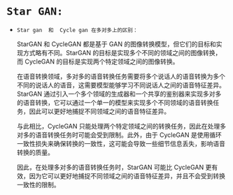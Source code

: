 # `Star GAN:`


* `Star gan  和  Cycle gan 在多对多上的区别：`

    StarGAN 和 CycleGAN 都是基于 GAN 的图像转换模型，但它们的目标和实现方式略有不同。StarGAN 的目标是实现多个不同的领域之间的图像转换，而 CycleGAN 的目标是实现两个特定领域之间的图像转换。

    在语音转换领域，多对多的语音转换任务需要将多个说话人的语音转换为多个不同的说话人的语音，这需要模型能够学习不同说话人之间的语音特征差异。StarGAN 通过引入一个多个领域的生成器和一个共享的鉴别器来实现多对多的语音转换，它可以通过一个单一的模型来实现多个不同领域的语音转换任务，因此可以更好地捕捉不同领域之间的语音特征差异。

    与此相比，CycleGAN 只能处理两个特定领域之间的转换任务，因此在处理多对多的语音转换任务时可能会受到限制。此外，由于 CycleGAN 是使用循环一致性损失来确保转换的一致性，这可能会导致一些细节信息丢失，影响语音转换的质量。

    因此，在处理多对多的语音转换任务时，StarGAN 可能比 CycleGAN 更有效，因为它可以更好地捕捉不同领域之间的语音特征差异，并且不会受到转换一致性的限制。